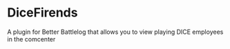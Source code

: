 DiceFirends
===========

A plugin for Better Battlelog that allows you to view playing DICE employees in the comcenter